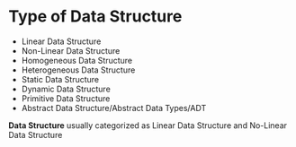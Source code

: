 # Type of Data Structure
- Linear Data Structure
- Non-Linear Data Structure
- Homogeneous Data Structure
- Heterogeneous Data Structure
- Static Data Structure
- Dynamic Data Structure
- Primitive Data Structure
- Abstract Data Structure/Abstract Data Types/ADT

**Data Structure** usually categorized as Linear Data Structure and No-Linear Data Structure